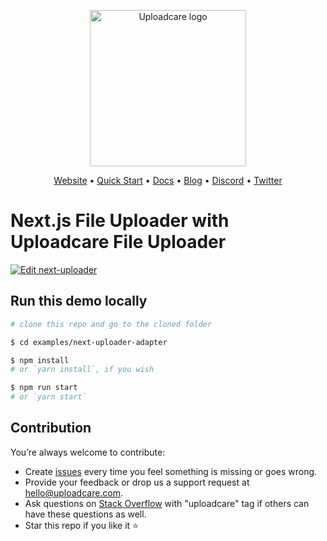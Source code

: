 <p align="center">
  <a href="https://uploadcare.com?ref=github-next-example-readme">
    <picture>
      <source media="(prefers-color-scheme: light)" srcset="https://ucarecdn.com/1b4714cd-53be-447b-bbde-e061f1e5a22f/logo-safespace-transparent.svg">
      <source media="(prefers-color-scheme: dark)" srcset="https://ucarecdn.com/3b610a0a-780c-4750-a8b4-3bf4a8c90389/logo-transparent-inverted.svg">
      <img width=250 alt="Uploadcare logo" src="https://ucarecdn.com/1b4714cd-53be-447b-bbde-e061f1e5a22f/logo-safespace-transparent.svg">
    </picture>
  </a>
</p>
<p align="center">
  <a href="https://uploadcare.com?ref=github-next-example-readme">Website</a> • 
  <a href="https://uploadcare.com/docs/start/quickstart?ref=github-next-example-readme">Quick Start</a> • 
  <a href="https://uploadcare.com/docs?ref=github-next-example-readme">Docs</a> • 
  <a href="https://uploadcare.com/blog?ref=github-next-example-readme">Blog</a> • 
  <a href="https://discord.gg/mKWRgRsVz8?ref=github-next-example-readme">Discord</a> •
  <a href="https://twitter.com/Uploadcare?ref=github-next-example-readme">Twitter</a>
</p>

# Next.js File Uploader with Uploadcare File Uploader

[![Edit next-uploader](https://codesandbox.io/static/img/play-codesandbox.svg)](https://codesandbox.io/s/github/uploadcare/file-uploader-examples/tree/main/examples/next-uploader-adapter/)

## Run this demo locally

```bash
# clone this repo and go to the cloned folder

$ cd examples/next-uploader-adapter

$ npm install
# or `yarn install`, if you wish

$ npm run start
# or `yarn start`
```

## Contribution

You’re always welcome to contribute:

* Create [issues](https://github.com/uploadcare/file-uploader-examples/issues) every time you feel something is missing or goes wrong.
* Provide your feedback or drop us a support request at <a href="mailto:hello@uploadcare.com">hello@uploadcare.com</a>.
* Ask questions on [Stack Overflow](https://stackoverflow.com/questions/tagged/uploadcare) with "uploadcare" tag if others can have these questions as well.
* Star this repo if you like it ⭐️
